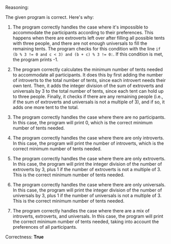 Reasoning:

The given program is correct. Here's why:

1. The program correctly handles the case where it's impossible to accommodate the participants according to their preferences. This happens when there are extroverts left over after filling all possible tents with three people, and there are not enough universals to fill the remaining tents. The program checks for this condition with the line `if (b % 3 != 0 and c < 3) and (b + c) % 3 != 0:`. If this condition is met, the program prints -1.

2. The program correctly calculates the minimum number of tents needed to accommodate all participants. It does this by first adding the number of introverts to the total number of tents, since each introvert needs their own tent. Then, it adds the integer division of the sum of extroverts and universals by 3 to the total number of tents, since each tent can hold up to three people. Finally, it checks if there are any remaining people (i.e., if the sum of extroverts and universals is not a multiple of 3), and if so, it adds one more tent to the total.

3. The program correctly handles the case where there are no participants. In this case, the program will print 0, which is the correct minimum number of tents needed.

4. The program correctly handles the case where there are only introverts. In this case, the program will print the number of introverts, which is the correct minimum number of tents needed.

5. The program correctly handles the case where there are only extroverts. In this case, the program will print the integer division of the number of extroverts by 3, plus 1 if the number of extroverts is not a multiple of 3. This is the correct minimum number of tents needed.

6. The program correctly handles the case where there are only universals. In this case, the program will print the integer division of the number of universals by 3, plus 1 if the number of universals is not a multiple of 3. This is the correct minimum number of tents needed.

7. The program correctly handles the case where there are a mix of introverts, extroverts, and universals. In this case, the program will print the correct minimum number of tents needed, taking into account the preferences of all participants.

Correctness: **True**